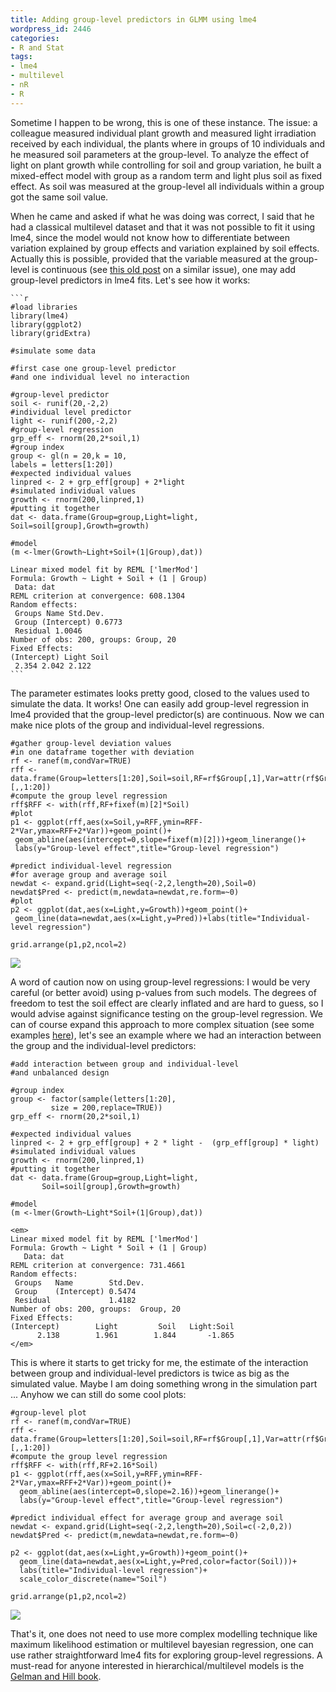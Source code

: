 ```yaml
---
title: Adding group-level predictors in GLMM using lme4
wordpress_id: 2446
categories:
- R and Stat
tags:
- lme4
- multilevel
- nR
- R
---
```


Sometime I happen to be wrong, this is one of these instance. The issue: a colleague measured individual plant growth and measured light irradiation received by each individual, the plants where in groups of 10 individuals and he measured soil parameters at the group-level. To analyze the effect of light on plant growth while controlling for soil and group variation, he built a mixed-effect model with group as a random term and light plus soil as fixed effect. As soil was measured at the group-level all individuals within a group got the same soil value.

When he came and asked if what he was doing was correct, I said that he had a classical multilevel dataset and that it was not possible to fit it using lme4, since the model would not know how to differentiate between variation explained by group effects and variation explained by soil effects. Actually this is possible, provided that the variable measured at the group-level is continuous (see [this old post](https://biologyforfun.wordpress.com/2015/08/31/two-little-annoying-stats-detail/) on a similar issue), one may add group-level predictors in lme4 fits. Let's see how it works:

    ```r
    #load libraries
    library(lme4)
    library(ggplot2)
    library(gridExtra)
    
    #simulate some data
    
    #first case one group-level predictor 
    #and one individual level no interaction
    
    #group-level predictor
    soil <- runif(20,-2,2)
    #individual level predictor
    light <- runif(200,-2,2)
    #group-level regression
    grp_eff <- rnorm(20,2*soil,1)
    #group index
    group <- gl(n = 20,k = 10,
    labels = letters[1:20])
    #expected individual values
    linpred <- 2 + grp_eff[group] + 2*light
    #simulated individual values
    growth <- rnorm(200,linpred,1)
    #putting it together
    dat <- data.frame(Group=group,Light=light,
    Soil=soil[group],Growth=growth)
    
    #model
    (m <-lmer(Growth~Light+Soil+(1|Group),dat))
    
    Linear mixed model fit by REML ['lmerMod']
    Formula: Growth ~ Light + Soil + (1 | Group)
     Data: dat
    REML criterion at convergence: 608.1304
    Random effects:
     Groups Name Std.Dev.
     Group (Intercept) 0.6773 
     Residual 1.0046 
    Number of obs: 200, groups: Group, 20
    Fixed Effects:
    (Intercept) Light Soil 
     2.354 2.042 2.122  
    ```



The parameter estimates looks pretty good, closed to the values used to simulate the data. It works! One can easily add group-level regression in lme4 provided that the group-level predictor(s) are continuous.
Now we can make nice plots of the group and individual-level regressions.


    
    
    #gather group-level deviation values 
    #in one dataframe together with deviation
    rf <- ranef(m,condVar=TRUE)
    rff <- data.frame(Group=letters[1:20],Soil=soil,RF=rf$Group[,1],Var=attr(rf$Group,"postVar")[,,1:20])
    #compute the group level regression
    rff$RFF <- with(rff,RF+fixef(m)[2]*Soil)
    #plot
    p1 <- ggplot(rff,aes(x=Soil,y=RFF,ymin=RFF-2*Var,ymax=RFF+2*Var))+geom_point()+
     geom_abline(aes(intercept=0,slope=fixef(m)[2]))+geom_linerange()+
     labs(y="Group-level effect",title="Group-level regression")
    
    #predict individual-level regression 
    #for average group and average soil
    newdat <- expand.grid(Light=seq(-2,2,length=20),Soil=0)
    newdat$Pred <- predict(m,newdata=newdat,re.form=~0)
    #plot
    p2 <- ggplot(dat,aes(x=Light,y=Growth))+geom_point()+
     geom_line(data=newdat,aes(x=Light,y=Pred))+labs(title="Individual-level regression")
    
    grid.arrange(p1,p2,ncol=2)



[![](https://biologyforfun.files.wordpress.com/2017/06/grplvl1.png)](https://biologyforfun.wordpress.com/2017/06/19/adding-group-level-predictors-in-glmm-using-lme4/grplvl1/)

A word of caution now on using group-level regressions: I would be very careful (or better avoid) using p-values from such models. The degrees of freedom to test the soil effect are clearly inflated and are hard to guess, so I would advise against significance testing on the group-level regression.
We can of course expand this approach to more complex situation (see some examples [here](http://onlinelibrary.wiley.com/doi/10.1890/09-1043.1/full)), let's see an example where we had an interaction between the group and the individual-level predictors:


    
    
    #add interaction between group and individual-level 
    #and unbalanced design
    
    #group index
    group <- factor(sample(letters[1:20],
             size = 200,replace=TRUE))
    grp_eff <- rnorm(20,2*soil,1)
    
    #expected individual values
    linpred <- 2 + grp_eff[group] + 2 * light -  (grp_eff[group] * light)
    #simulated individual values
    growth <- rnorm(200,linpred,1)
    #putting it together
    dat <- data.frame(Group=group,Light=light,
           Soil=soil[group],Growth=growth)
    
    #model
    (m <-lmer(Growth~Light*Soil+(1|Group),dat))
    
    <em>
    Linear mixed model fit by REML ['lmerMod']
    Formula: Growth ~ Light * Soil + (1 | Group)
       Data: dat
    REML criterion at convergence: 731.4661
    Random effects:
     Groups   Name        Std.Dev.
     Group    (Intercept) 0.5474  
     Residual             1.4182  
    Number of obs: 200, groups:  Group, 20
    Fixed Effects:
    (Intercept)        Light         Soil   Light:Soil  
          2.138        1.961        1.844       -1.865  
    </em>
    



This is where it starts to get tricky for me, the estimate of the interaction between group and individual-level predictors is twice as big as the simulated value. Maybe I am doing something wrong in the simulation part ...
Anyhow we can still do some cool plots:


    
    
    #group-level plot
    rf <- ranef(m,condVar=TRUE)
    rff <- data.frame(Group=letters[1:20],Soil=soil,RF=rf$Group[,1],Var=attr(rf$Group,"postVar")[,,1:20])
    #compute the group level regression
    rff$RFF <- with(rff,RF+2.16*Soil)
    p1 <- ggplot(rff,aes(x=Soil,y=RFF,ymin=RFF-2*Var,ymax=RFF+2*Var))+geom_point()+
      geom_abline(aes(intercept=0,slope=2.16))+geom_linerange()+
      labs(y="Group-level effect",title="Group-level regression")
    
    #predict individual effect for average group and average soil
    newdat <- expand.grid(Light=seq(-2,2,length=20),Soil=c(-2,0,2))
    newdat$Pred <- predict(m,newdata=newdat,re.form=~0)
    
    p2 <- ggplot(dat,aes(x=Light,y=Growth))+geom_point()+
      geom_line(data=newdat,aes(x=Light,y=Pred,color=factor(Soil)))+
      labs(title="Individual-level regression")+
      scale_color_discrete(name="Soil")
    
    grid.arrange(p1,p2,ncol=2)
    
    



[![](https://biologyforfun.files.wordpress.com/2017/06/grplvl2.png)](https://biologyforfun.wordpress.com/2017/06/19/adding-group-level-predictors-in-glmm-using-lme4/grplvl2/)

That's it, one does not need to use more complex modelling technique like maximum likelihood estimation or multilevel bayesian regression, one can use rather straightforward lme4 fits for exploring group-level regressions. 
A must-read for anyone interested in hierarchical/multilevel models is the [Gelman and Hill book](http://www.stat.columbia.edu/~gelman/arm/).
